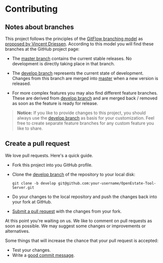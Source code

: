 # Contributing


## Notes about branches

This project follows the principles of the
[GitFlow branching model](http://jeffkreeftmeijer.com/2010/why-arent-you-using-git-flow/)
as [proposed by Vincent Driessen](http://nvie.com/posts/a-successful-git-branching-model/). According to this model you
will find these branches at the GitHub project page:

-   The [master branch](https://github.com/OpenEstate/OpenEstate-Tool-Server/tree/master) contains the current stable
    releases. No development is directly taking place in that branch.

-   The [develop branch](https://github.com/OpenEstate/OpenEstate-Tool-Server/tree/develop) represents the current state of
    development. Changes from this branch are merged into
    [master](https://github.com/OpenEstate/OpenEstate-Tool-Server/tree/master) when a new version is released.

-   For more complex features you may also find different feature branches. These are derived from
    [develop branch](https://github.com/OpenEstate/OpenEstate-Tool-Server/tree/develop) and are merged back / removed as
    soon as the feature is ready for release.

> **Notice:** If you like to provide changes to this project, you should always use the
> [develop branch](https://github.com/OpenEstate/OpenEstate-Tool-Server/tree/develop) as basis for your customization. Feel
> free to create separate feature branches for any custom feature you like to share.


## Create a pull request

We love pull requests. Here's a quick guide.

-   Fork this project into you GitHub profile.

-   Clone the [develop branch](https://github.com/OpenEstate/OpenEstate-Tool-Server/tree/develop) of the repository to your
    local disk:
    ```
    git clone -b develop git@github.com:your-username/OpenEstate-Tool-Server.git
    ```

-   Do your changes to the local repository and push the changes back into your fork at GitHub.

-   [Submit a pull request](https://github.com/OpenEstate/OpenEstate-Tool-Server/compare/) with the changes from your fork.

At this point you're waiting on us. We like to comment on pull requests as soon as possible. We may suggest some changes
or improvements or alternatives.

Some things that will increase the chance that your pull request is accepted:

-   Test your changes.
-   Write a [good commit message](http://tbaggery.com/2008/04/19/a-note-about-git-commit-messages.html).
